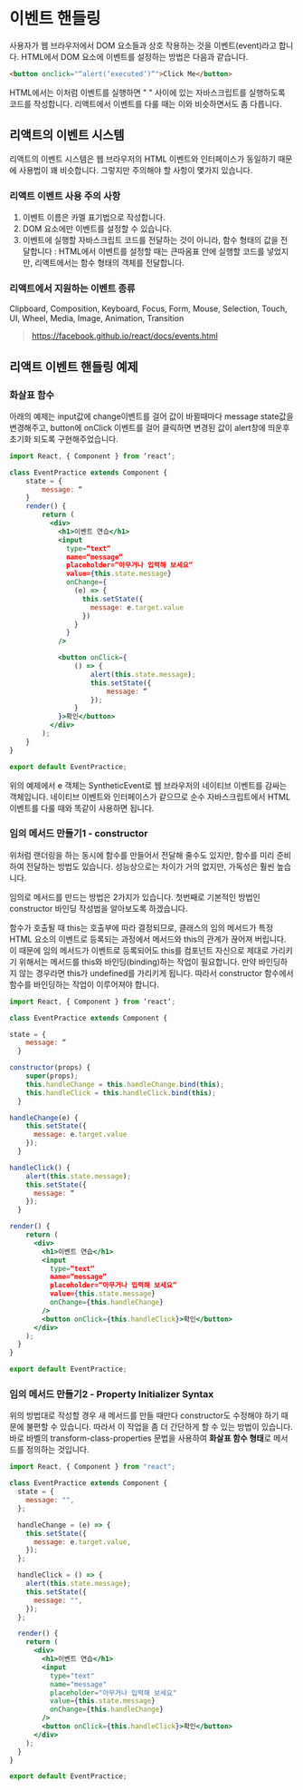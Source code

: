 # 이벤트 핸들링

사용자가 웹 브라우저에서 DOM 요소들과 상호 작용하는 것을 이벤트(event)라고 합니다. HTML에서 DOM 요소에 이벤트를 설정하는 방법은 다음과 같습니다.

```html
<button onclick="“alert(‘executed‘)“">Click Me</button>
```

HTML에서는 이처럼 이벤트를 실행하면 " " 사이에 있는 자바스크립트를 실행하도록 코드를 작성합니다. 리액트에서 이벤트를 다룰 때는 이와 비슷하면서도 좀 다릅니다.

## 리액트의 이벤트 시스템

리액트의 이벤트 시스템은 웹 브라우저의 HTML 이벤트와 인터페이스가 동일하기 때문에 사용법이 꽤 비슷합니다. 그렇지만 주의해야 할 사항이 몇가지 있습니다.

### 리액트 이벤트 사용 주의 사항

1. 이벤트 이름은 카멜 표기법으로 작성합니다.
2. DOM 요소에만 이벤트를 설정할 수 있습니다.
3. 이벤트에 실행할 자바스크립트 코드를 전달하는 것이 아니라, 함수 형태의 값을 전달합니다
   : HTML에서 이벤트를 설정할 때는 큰따옴표 안에 실행할 코드를 넣었지만, 리액트에서는 함수 형태의 객체를 전달합니다. 

### 리액트에서 지원하는 이벤트 종류

Clipboard, Composition, Keyboard, Focus, Form, Mouse, Selection, Touch, UI, Wheel, Media, Image, Animation, Transition

> https://facebook.github.io/react/docs/events.html

## 리액트 이벤트 핸들링 예제

### 화살표 함수

아래의 예제는 input값에 change이벤트를 걸어 값이 바뀔때마다 message state값을 변경해주고, button에 onClick 이벤트를 걸어 클릭하면 변경된 값이 alert창에 띄운후 초기화 되도록 구현해주었습니다.

```jsx
import React, { Component } from ‘react‘;

class EventPractice extends Component {
    state = {
        message: “
    }
    render() {
        return (
          <div>
            <h1>이벤트 연습</h1>
            <input
              type=“text“
              name=“message“
              placeholder=“아무거나 입력해 보세요“
              value={this.state.message}
              onChange={
                (e) => {
                  this.setState({
                    message: e.target.value
                  })
                }
              }
            />

            <button onClick={
                () => {
                    alert(this.state.message);
                    this.setState({
                        message: “
                    });
                }
            }>확인</button>
          </div>
        );
    }
}

export default EventPractice;
```

위의 예제에서 e 객체는 SyntheticEvent로 웹 브라우저의 네이티브 이벤트를 감싸는 객체입니다. 네이티브 이벤트와 인터페이스가 같으므로 순수 자바스크립트에서 HTML 이벤트를 다룰 때와 똑같이 사용하면 됩니다.

### 임의 메서드 만들기1 - constructor

위처럼 랜더링을 하는 동시에 함수를 만들어서 전달해 줄수도 있지만, 함수를 미리 준비하여 전달하는 방법도 있습니다. 성능상으로는 차이가 거의 없지만, 가독성은 훨씬 높습니다.

임의로 메서드를 만드는 방법은 2가지가 있습니다. 첫번째로 기본적인 방법인 constructor 바인딩 작성법을 알아보도록 하겠습니다.

함수가 호출될 때 this는 호출부에 따라 결정되므로, 클래스의 임의 메서드가 특정 HTML 요소의 이벤트로 등록되는 과정에서 메서드와 this의 관계가 끊어져 버립니다. 이 때문에 임의 메서드가 이벤트로 등록되어도 this를 컴포넌트 자신으로 제대로 가리키기 위해서는 메서드를 this와 바인딩(binding)하는 작업이 필요합니다. 만약 바인딩하지 않는 경우라면 this가 undefined를 가리키게 됩니다. 따라서 constructor 함수에서 함수를 바인딩하는 작업이 이루어져야 합니다.

```jsx
import React, { Component } from ‘react‘;

class EventPractice extends Component {

state = {
    message: “
  }

constructor(props) {
    super(props);
    this.handleChange = this.handleChange.bind(this);
    this.handleClick = this.handleClick.bind(this);
  }

handleChange(e) {
    this.setState({
      message: e.target.value
    });
  }

handleClick() {
    alert(this.state.message);
    this.setState({
      message: “
    });
  }

render() {
    return (
      <div>
        <h1>이벤트 연습</h1>
        <input
          type=“text“
          name=“message“
          placeholder=“아무거나 입력해 보세요“
          value={this.state.message}
          onChange={this.handleChange}
        />
        <button onClick={this.handleClick}>확인</button>
      </div>
    );
  }
}

export default EventPractice;
```

### 임의 메서드 만들기2 - Property Initializer Syntax

위의 방법대로 작성할 경우 새 메서드를 만들 때만다 constructor도 수정해야 하기 때문에 불편할 수 있습니다. 따라서 이 작업을 좀 더 간단하게 할 수 있는 방법이 있습니다. 바로 바벨의 transform-class-properties 문법을 사용하여 **화살표 함수 형태**로 메서드를 정의하는 것입니다.

```jsx
import React, { Component } from "react";

class EventPractice extends Component {
  state = {
    message: "",
  };

  handleChange = (e) => {
    this.setState({
      message: e.target.value,
    });
  };

  handleClick = () => {
    alert(this.state.message);
    this.setState({
      message: "",
    });
  };

  render() {
    return (
      <div>
        <h1>이벤트 연습</h1>
        <input
          type="text"
          name="message"
          placeholder="아무거나 입력해 보세요"
          value={this.state.message}
          onChange={this.handleChange}
        />
        <button onClick={this.handleClick}>확인</button>
      </div>
    );
  }
}

export default EventPractice;
```
